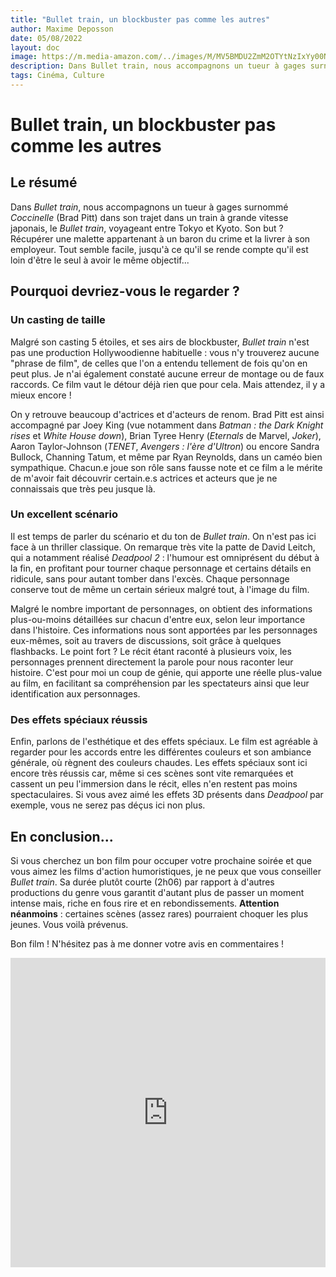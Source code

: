 ```yaml
---
title: "Bullet train, un blockbuster pas comme les autres"
author: Maxime Deposson
date: 05/08/2022
layout: doc
image: https://m.media-amazon.com/../images/M/MV5BMDU2ZmM2OTYtNzIxYy00NjM5LTliNGQtN2JmOWQzYTBmZWUzXkEyXkFqcGdeQXVyMTkxNjUyNQ@@._V1_.jpg
description: Dans Bullet train, nous accompagnons un tueur à gages surnommé Coccinelle (Brad Pitt) dans son trajet dans un train à grande vitesse japonais, le Bullet train, voyageant entre Tokyo et Kyoto. Son but ? Récupérer une malette appartenant à un baron du crime et la livrer à son employeur. Tout semble facile, jusqu'à ce qu'il se rende compte qu'il est loin d'être le seul à avoir le même objectif...
tags: Cinéma, Culture
---
```


# Bullet train, un blockbuster pas comme les autres
<postDate :creationDate="$frontmatter.date" :updateDate="$frontmatter.updateDate" />

## Le résumé

Dans _Bullet train_, nous accompagnons un tueur à gages surnommé _Coccinelle_ (Brad Pitt) dans son trajet dans un train à grande vitesse japonais, le _Bullet train_, voyageant entre Tokyo et Kyoto. Son but ? Récupérer une malette appartenant à un baron du crime et la livrer à son employeur. Tout semble facile, jusqu'à ce qu'il se rende compte qu'il est loin d'être le seul à avoir le même objectif...

## Pourquoi devriez-vous le regarder ?

### Un casting de taille

Malgré son casting 5 étoiles, et ses airs de blockbuster, _Bullet train_ n'est pas une production Hollywoodienne habituelle : vous n'y trouverez aucune "phrase de film", de celles que l'on a entendu tellement de fois qu'on en peut plus. Je n'ai également constaté aucune erreur de montage ou de faux raccords. Ce film vaut le détour déjà rien que pour cela. Mais attendez, il y a mieux encore !

On y retrouve beaucoup d'actrices et d'acteurs de renom. Brad Pitt est ainsi accompagné par Joey King (vue notamment dans _Batman : the Dark Knight rises_ et _White House down_), Brian Tyree Henry (_Eternals_ de Marvel, _Joker_), Aaron Taylor-Johnson (_TENET_, _Avengers : l'ère d'Ultron_) ou encore Sandra Bullock, Channing Tatum, et même par Ryan Reynolds, dans un caméo bien sympathique. Chacun.e joue son rôle sans fausse note et ce film a le mérite de m'avoir fait découvrir certain.e.s actrices et acteurs que je ne connaissais que très peu jusque là.

### Un excellent scénario

Il est temps de parler du scénario et du ton de _Bullet train_. On n'est pas ici face à un thriller classique. On remarque très vite la patte de David Leitch, qui a notamment réalisé _Deadpool 2_ : l'humour est omniprésent du début à la fin, en profitant pour tourner chaque personnage et certains détails en ridicule, sans pour autant tomber dans l'excès. Chaque personnage conserve tout de même un certain sérieux malgré tout, à l'image du film.

Malgré le nombre important de personnages, on obtient des informations plus-ou-moins détaillées sur chacun d'entre eux, selon leur importance dans l'histoire. Ces informations nous sont apportées par les personnages eux-mêmes, soit au travers de discussions, soit grâce à quelques flashbacks. Le point fort ? Le récit étant raconté à plusieurs voix, les personnages prennent directement la parole pour nous raconter leur histoire. C'est pour moi un coup de génie, qui apporte une réelle plus-value au film, en facilitant sa compréhension par les spectateurs ainsi que leur identification aux personnages.

### Des effets spéciaux réussis

Enfin, parlons de l'esthétique et des effets spéciaux. Le film est agréable à regarder pour les accords entre les différentes couleurs et son ambiance générale, où règnent des couleurs chaudes. Les effets spéciaux sont ici encore très réussis car, même si ces scènes sont vite remarquées et cassent un peu l'immersion dans le récit, elles n'en restent pas moins spectaculaires. Si vous avez aimé les effets 3D présents dans _Deadpool_ par exemple, vous ne serez pas déçus ici non plus.

## En conclusion...

Si vous cherchez un bon film pour occuper votre prochaine soirée et que vous aimez les films d'action humoristiques, je ne peux que vous conseiller _Bullet train_. Sa durée plutôt courte (2h06) par rapport à d'autres productions du genre vous garantit d'autant plus de passer un moment intense mais, riche en fous rire et en rebondissements. **Attention néanmoins** : certaines scènes (assez rares) pourraient choquer les plus jeunes. Vous voilà prévenus.

Bon film ! N'hésitez pas à me donner votre avis en commentaires !

<iframe width="100%" height="495" src="https://www.youtube.com/embed/0IOsk2Vlc4o" title="BULLET TRAIN - Official Trailer (HD)" frameborder="0" allow="accelerometer; autoplay; clipboard-write; encrypted-media; gyroscope; picture-in-picture" allowfullscreen></iframe>
